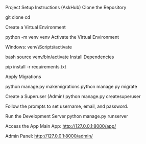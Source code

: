 Project Setup Instructions (AskHub)
Clone the Repository

  git clone <your-repo-url>
  cd <your-project-folder>


Create a Virtual Environment

  python -m venv venv
  Activate the Virtual Environment

Windows:
  venv\Scripts\activate

bash
  source venv/bin/activate
  Install Dependencies



pip install -r requirements.txt


Apply Migrations


  python manage.py makemigrations
  python manage.py migrate

  
Create a Superuser (Admin)
  python manage.py createsuperuser

  
Follow the prompts to set username, email, and password.

Run the Development Server
  python manage.py runserver



Access the App
  Main App: http://127.0.0.1:8000/app/
  
  Admin Panel: http://127.0.0.1:8000/admin/
